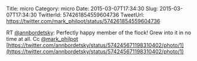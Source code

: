 Title: micro
Category: micro
Date: 2015-03-07T17:34:30
Slug: 2015-03-07T17:34:30
TwitterId: 574261854559604736
TweetUrl: https://twitter.com/mark_philpot/status/574261854559604736

RT [@annbordetsky](https://twitter.com/annbordetsky): Perfectly happy member of the flock! Grew into it in no time at all. Cc [@mark_philpot](https://twitter.com/mark_philpot) [https://twitter.com/annbordetsky/status/574245671198310402/photo/1](https://twitter.com/annbordetsky/status/574245671198310402/photo/1)